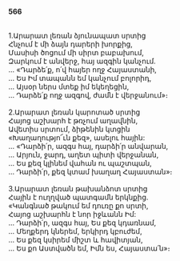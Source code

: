 **566**

\
1.Արարատ լեռան ձյունապատ սրտից\
Հնչում է մի ձայն դարերի խորքից,\
Մասիսի ծոցում մի սիրտ բաբախում,\
Զարկում է անվերջ, հայ ազգին կանչում.\
 ... «Դարձե՛ք, ո՛վ հայեր ողջ Հայաստանի,\
 ... Ես Իմ տապանն եմ կանչում բոլորիդ,\
 ... Այսօր ներս մտեք իմ եկեղեցին,\
 ... Դարձե՛ք ողջ ազգով, ժամն է վերջանում»։\
\
2.Արարատ լեռան կարոտած սրտից\
Հայոց աշխարհ է թռչում աղավնին,\
Ավետիս սրտում, ձիթենին կտցին\
«Խաղաղությո՜ւն քեզ», ասելու հային:\
 ... «Դարձի՛ր, ազգս հայ, դարձի՛ր անվարան,\
 ... Արյուն, ջարդ, աղետ պիտի վերջանան,\
 ... Ես քեզ կլինեմ վահան ու պաշտպան,\
 ... Դարձի՛ր, քեզ կտամ խաղաղ Հայաստան»։\
\
3.Արարատ լեռան թախանձոտ սրտից\
Հային է ուղղված պատգամն երկնքից.\
«Կանգնած թակում եմ դուռը քո սրտի,\
Հայոց աշխարհն է նոր իջևանն Իմ:\
 ... Դարձի՛ր, ազգս հայ, Ես քեզ կդառնամ,\
 ... Մեղքերդ կներեմ, երկիրդ կբուժեմ,\
 ... Ես քեզ կսիրեմ միշտ և հավիտյան,\
 ... Ես քո Աստվածն եմ, Իմն ես, Հայաստա՛ն»։
